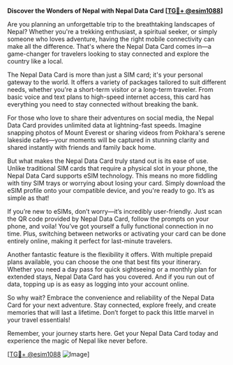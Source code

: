 **Discover the Wonders of Nepal with Nepal Data Card [[TG💪+ @esim1088](https://t.me/s/esim1088)]**

Are you planning an unforgettable trip to the breathtaking landscapes of Nepal? Whether you're a trekking enthusiast, a spiritual seeker, or simply someone who loves adventure, having the right mobile connectivity can make all the difference. That's where the Nepal Data Card comes in—a game-changer for travelers looking to stay connected and explore the country like a local.

The Nepal Data Card is more than just a SIM card; it's your personal gateway to the world. It offers a variety of packages tailored to suit different needs, whether you're a short-term visitor or a long-term traveler. From basic voice and text plans to high-speed internet access, this card has everything you need to stay connected without breaking the bank. 

For those who love to share their adventures on social media, the Nepal Data Card provides unlimited data at lightning-fast speeds. Imagine snapping photos of Mount Everest or sharing videos from Pokhara's serene lakeside cafes—your moments will be captured in stunning clarity and shared instantly with friends and family back home. 

But what makes the Nepal Data Card truly stand out is its ease of use. Unlike traditional SIM cards that require a physical slot in your phone, the Nepal Data Card supports eSIM technology. This means no more fiddling with tiny SIM trays or worrying about losing your card. Simply download the eSIM profile onto your compatible device, and you're ready to go. It’s as simple as that!

If you’re new to eSIMs, don’t worry—it’s incredibly user-friendly. Just scan the QR code provided by Nepal Data Card, follow the prompts on your phone, and voila! You’ve got yourself a fully functional connection in no time. Plus, switching between networks or activating your card can be done entirely online, making it perfect for last-minute travelers.

Another fantastic feature is the flexibility it offers. With multiple prepaid plans available, you can choose the one that best fits your itinerary. Whether you need a day pass for quick sightseeing or a monthly plan for extended stays, Nepal Data Card has you covered. And if you run out of data, topping up is as easy as logging into your account online.

So why wait? Embrace the convenience and reliability of the Nepal Data Card for your next adventure. Stay connected, explore freely, and create memories that will last a lifetime. Don’t forget to pack this little marvel in your travel essentials!

Remember, your journey starts here. Get your Nepal Data Card today and experience the magic of Nepal like never before. 

[[TG💪+ @esim1088](https://t.me/s/esim1088) ![Image](https://i.postimg.cc/Y0z9fWf4/image.png)]